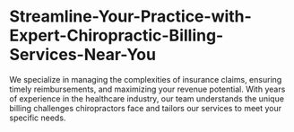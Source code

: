 # Streamline-Your-Practice-with-Expert-Chiropractic-Billing-Services-Near-You
We specialize in managing the complexities of insurance claims, ensuring timely reimbursements, and maximizing your revenue potential. With years of experience in the healthcare industry, our team understands the unique billing challenges chiropractors face and tailors our services to meet your specific needs.
